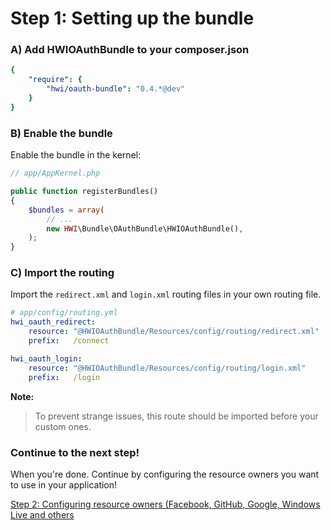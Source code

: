 Step 1: Setting up the bundle
=============================
### A) Add HWIOAuthBundle to your composer.json

```yaml
{
    "require": {
        "hwi/oauth-bundle": "0.4.*@dev"
    }
}
```

### B) Enable the bundle

Enable the bundle in the kernel:

```php
// app/AppKernel.php

public function registerBundles()
{
    $bundles = array(
        // ...
        new HWI\Bundle\OAuthBundle\HWIOAuthBundle(),
    );
}
```

### C) Import the routing

Import the `redirect.xml` and `login.xml` routing files in your own routing file.

```yaml
# app/config/routing.yml
hwi_oauth_redirect:
    resource: "@HWIOAuthBundle/Resources/config/routing/redirect.xml"
    prefix:   /connect

hwi_oauth_login:
    resource: "@HWIOAuthBundle/Resources/config/routing/login.xml"
    prefix:   /login
```

**Note:**

> To prevent strange issues, this route should be imported before your custom ones.

### Continue to the next step!
When you're done. Continue by configuring the resource owners you want to use
in your application!


[Step 2: Configuring resource owners (Facebook, GitHub, Google, Windows Live and others](2-configuring_resource_owners.md)
